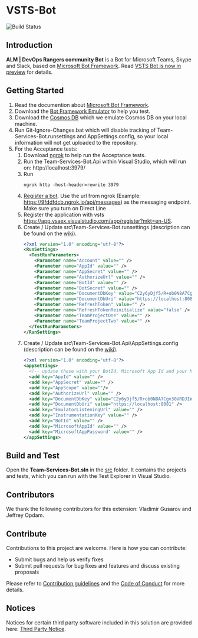 # VSTS-Bot 

![Build Status](https://almrangers.visualstudio.com/_apis/public/build/definitions/7f3cfb9a-d1cb-4e66-9d36-1af87b906fe9/143/badge)

## Introduction
**ALM | DevOps Rangers community Bot** is a Bot for Microsoft Teams, Skype and Slack, based on [Microsoft Bot Framework](https://dev.botframework.com/). Read [VSTS Bot is now in preview](https://blogs.msdn.microsoft.com/visualstudioalmrangers/2017/10/12/visual-studio-team-services-bot-vsts-bot-is-now-in-preview/) for details.

## Getting Started
1. Read the documention about [Microsoft Bot Framework](https://dev.botframework.com/).
2. Download the [Bot Framework Emulator](https://docs.botframework.com/en-us/tools/bot-framework-emulator/#navtitle) to help you test.
3. Download the [Cosmos DB](https://docs.microsoft.com/en-us/azure/cosmos-db/local-emulator) which we emulate Cosmos DB on your local machine.
3. Run Git-Ignore-Changes.bat which will disable tracking of Team-Services-Bot.runsettings and AppSettings.config, so your local information will not get uploaded to the repository.
4. For the Acceptance tests:
   1. Download [ngrok](https://ngrok.com/download) to help run the Acceptance tests.
   2. Run the Team-Services-Bot.Api within Visual Studio, which will run on: http://localhost:3979/
   3. Run 
      ```
      ngrok http -host-header=rewrite 3979
      ```
    4. [Register a bot](https://docs.botframework.com/en-us/csharp/builder/sdkreference/gettingstarted.html#registering). Use the url from ngrok (Example: https://9fddfdcb.ngrok.io/api/messages) as the messaging endpoint.  
    Make sure you turn on Direct Line
    5. Register the application with vsts https://app.vsaex.visualstudio.com/app/register?mkt=en-US.
    6. Create / Update src\Team-Services-Bot.runsettings (description can be found on the [wiki](https://github.com/ALM-Rangers/Team-Services-Bot/wiki/Team-Services-Bot.runsettings)).
       ``` xml
       <?xml version="1.0" encoding="utf-8"?>
       <RunSettings>
         <TestRunParameters>
           <Parameter name="Account" value="" />
           <Parameter name="AppId" value="" />
           <Parameter name="AppSecret" value="" />
           <Parameter name="AuthorizeUrl" value="" />
           <Parameter name="BotId" value="" />
           <Parameter name="BotSecret" value="" />
           <Parameter name="DocumentDbKey" value="C2y6yDjf5/R+ob0N8A7Cgv30VRDJIWEHLM+4QDU5DE2nQ9nDuVTqobD4b8mGGyPMbIZnqyMsEcaGQy67XIw/Jw==" />
           <Parameter name="DocumentDbUri" value="https://localhost:8081" />
           <Parameter name="RefreshToken" value="" />
           <Parameter name="RefreshTokenReinitialize" value="false" />
           <Parameter name="TeamProjectOne" value="" />
           <Parameter name="TeamProjectTwo" value="" />
         </TestRunParameters>
       </RunSettings>
       ```
    7. Create / Update src\Team-Services-Bot.Api\AppSettings.config (description can be found on the [wiki](https://github.com/ALM-Rangers/Team-Services-Bot/wiki/AppSettings)).
       ``` xml
       <?xml version="1.0" encoding="utf-8"?>
       <appSettings>
         <!-- update these with your BotId, Microsoft App Id and your Microsoft App Password-->
         <add key="AppId" value="" />
         <add key="AppSecret" value="" />
         <add key="AppScope" value=""/>
         <add key="AuthorizeUrl" value="" />
         <add key="DocumentDbKey" value="C2y6yDjf5/R+ob0N8A7Cgv30VRDJIWEHLM+4QDU5DE2nQ9nDuVTqobD4b8mGGyPMbIZnqyMsEcaGQy67XIw/Jw==" />
         <add key="DocumentDbUri" value="https://localhost:8081" />
         <add key="EmulatorListeningUrl" value="" />
         <add key="InstrumentationKey" value="" />
         <add key="BotId" value="" />
         <add key="MicrosoftAppId" value="" />
         <add key="MicrosoftAppPassword" value="" />
       </appSettings>
       ```

## Build and Test
Open the **Team-Services-Bot.sln** in the [src](https://github.com/ALM-Rangers/Team-Services-Bot/tree/Master/src) folder. It contains the projects and tests, which you can run with the Test Explorer in Visual Studio.

## Contributors
We thank the following contributors for this extension: Vladimir Gusarov and Jeffrey Opdam.

## Contribute
Contributions to this project are welcome. Here is how you can contribute:  

- Submit bugs and help us verify fixes  
- Submit pull requests for bug fixes and features and discuss existing proposals   

Please refer to [Contribution guidelines](.github/CONTRIBUTING.md) and the [Code of Conduct](.github/COC.md) for more details.

## Notices
Notices for certain third party software included in this solution are provided here: [Third Party Notice](ThirdPartyNotices.txt).
